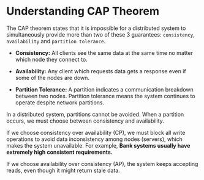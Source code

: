 # Understanding CAP Theorem

The CAP theorem states that it is impossible for a distributed system to simultaneously provide more than two of these 3 guarantees: `consistency`, `availability` and `partition tolerance`.

- **Consistency:** All clients see the same data at the same time no matter which node they connect to.

- **Availability:** Any client which requests data gets a response even if some of the nodes are down.

- **Partition Tolerance:** A partition indicates a communication breakdown between two nodes. Partition tolerance means the system continues to operate despite network partitions.

In a distributed system, partitions cannot be avoided. When a partition occurs, we must choose between consistency and availability.

If we choose consistency over availability (CP), we must block all write operations to avoid data inconsistency among nodes (servers), which makes the system unavailable. For example, **Bank systems usually have extremely high consistent requirements.**

If we choose availability over consistency (AP), the system keeps accepting reads, even though it might return stale data.
